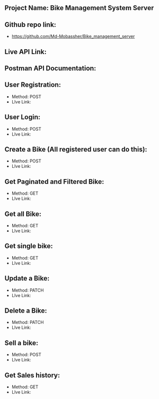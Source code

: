 ## Project Name: Bike Management System Server

## Github repo link:

- https://github.com/Md-Mobassher/Bike_management_server

## Live API Link:

## Postman API Documentation:

## User Registration:

- Method: POST
- LIve Link:

## User Login:

- Method: POST
- LIve Link:

## Create a Bike (All registered user can do this):

- Method: POST
- LIve Link:

## Get Paginated and Filtered Bike:

- Method: GET
- LIve Link:

## Get all Bike:

- Method: GET
- LIve Link:

## Get single bike:

- Method: GET
- LIve Link:

## Update a Bike:

- Method: PATCH
- LIve Link:

## Delete a Bike:

- Method: PATCH
- LIve Link:

## Sell a bike:

- Method: POST
- LIve Link:

## Get Sales history:

- Method: GET
- LIve Link:
